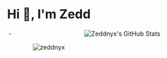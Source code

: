 <h1 align="center">Hi 👋, I'm Zedd </h1>
<!-- <h3 align="center">A passionate frontend developer from Indonesian</h3>
-->
<!--
![JavaScript](https://img.shields.io/badge/javascript-%23323330.svg?style=for-the-badge&logo=javascript&logoColor=%23F7DF1E) 
![TypeScript](https://img.shields.io/badge/typescript-%23007ACC.svg?style=for-the-badge&logo=typescript&logoColor=white) 
![Next JS](https://img.shields.io/badge/Next-black?style=for-the-badge&logo=next.js&logoColor=white) 
![React](https://img.shields.io/badge/react-%2320232a.svg?style=for-the-badge&logo=react&logoColor=%2361DAFB) 
![TailwindCSS](https://img.shields.io/badge/tailwindcss-%2338B2AC.svg?style=for-the-badge&logo=tailwind-css&logoColor=white) 
![NPM](https://img.shields.io/badge/NPM-%23000000.svg?style=for-the-badge&logo=npm&logoColor=white)
-->
<img align="right" alt="Zeddnyx's GitHub Stats" src="https://github-readme-stats.vercel.app/api/top-langs/?username=Zeddnyx&layout=compact&langs_count=8&theme=onedark&border_color=30363d">

<div align="center">-</div>
<p align="center"> <img src="https://komarev.com/ghpvc/?username=zeddnyx&label=Profile%20views&color=0e75b6&style=flat" alt="zeddnyx" /> </p>
